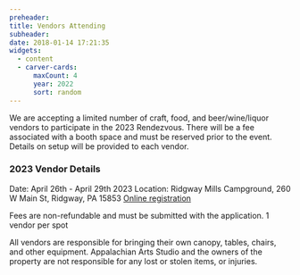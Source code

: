 ```yaml
---
preheader:
title: Vendors Attending
subheader:
date: 2018-01-14 17:21:35
widgets:
  - content
  - carver-cards:
      maxCount: 4
      year: 2022
      sort: random
---
```



We are accepting a limited number of craft, food, and beer/wine/liquor vendors to participate in the 2023 Rendezvous. There will be a fee associated with a booth space and must be reserved prior to the event. Details on setup will be provided to each vendor.


### 2023 Vendor Details
Date: April 26th - April 29th 2023
Location: Ridgway Mills Campground, 260 W Main St, Ridgway, PA 15853
[Online registration](https://register.chainsawrendezvous.org/vendors)

Fees are non-refundable and must be submitted with the application.
1 vendor per spot


All vendors are responsible for bringing their own canopy, tables, chairs, and other equipment.
Appalachian Arts Studio and the owners of the property are not responsible for any lost or stolen items, or injuries.

<!-- {% raw %}

<div class="uk-grid">
<p class="uk-margin-large-bottom uk-width-1-3@m">
<span class='uk-text-bold'>A Stones Throw Handmade Jewelry</span>
</p>
<p class="uk-margin-large-bottom uk-width-1-3@m">
<span class='uk-text-bold'>Anytime, Lunchtime! LLC</span>
<br />
<a href='http://www.anytimelunchtime.com'>www.anytimelunchtime.com</a>
</p>
<p class="uk-margin-large-bottom uk-width-1-3@m">
<span class='uk-text-bold'>Apple Dumpling Diva</span>
</p>
<p class="uk-margin-large-bottom uk-width-1-3@m">
<span class='uk-text-bold'>Big Rail Brewing Company</span>
<br />
<a href='http://www.bigrailbrewing.com'>www.bigrailbrewing.com</a>
</p>
<p class="uk-margin-large-bottom uk-width-1-3@m">
<span class='uk-text-bold'>Peter Peppers PA Pickles</span>
</p>
<p class="uk-margin-large-bottom uk-width-1-3@m">
<span class='uk-text-bold'>Cowboy Kettle Korn</span>
</p>
<p class="uk-margin-large-bottom uk-width-1-3@m">
<span class='uk-text-bold'>DeLong Enterprises</span>
<br />
<a href='http://www.elkcountywilds.com'>www.elkcountywilds.com</a>
</p>
<p class="uk-margin-large-bottom uk-width-1-3@m">
<span class='uk-text-bold'>Doughnut Factory</span>
<br />
<a href='https://www.facebook.com/Doughnut-Factory-109548591496587/'>https://www.facebook.com/Doughnut-Factory-109548591496587/</a>
</p>
<p class="uk-margin-large-bottom uk-width-1-3@m">
<span class='uk-text-bold'>Down River Concessions</span>
</p>
<p class="uk-margin-large-bottom uk-width-1-3@m">
<span class='uk-text-bold'>Dragonfly Studio</span>
</p>
<p class="uk-margin-large-bottom uk-width-1-3@m">
<span class='uk-text-bold'>DuBois Vet Center</span>
<br />
<a href='https://www.facebook.com/VAVetCenters'>https://www.facebook.com/VAVetCenters</a>
</p>
<p class="uk-margin-large-bottom uk-width-1-3@m">
<span class='uk-text-bold'>Elk County Riders Club</span>
</p>
<p class="uk-margin-large-bottom uk-width-1-3@m">
<span class='uk-text-bold'>Freeze Dried Emporium</span>
<br />
<a href='http://www.freezedriedemporium.com'>www.freezedriedemporium.com</a>
</p>
<p class="uk-margin-large-bottom uk-width-1-3@m">
<span class='uk-text-bold'>Giuseppe's Shoe & Leather Repair</span>
<br />
<a href='http://www.giuseppeshoerepair.com'>www.giuseppeshoerepair.com</a>
</p>
<p class="uk-margin-large-bottom uk-width-1-3@m">
<span class='uk-text-bold'>Gloria McIsaac</span>
</p>
<p class="uk-margin-large-bottom uk-width-1-3@m">
<span class='uk-text-bold'>Hearth & Harvest</span>
</p>
<p class="uk-margin-large-bottom uk-width-1-3@m">
<span class='uk-text-bold'>Heath Run Maple Products</span>
<br />
<a href='https://www.facebook.com/HeathRunMaple/'>https://www.facebook.com/HeathRunMaple/</a>
</p>
<p class="uk-margin-large-bottom uk-width-1-3@m">
<span class='uk-text-bold'>Integrity Construction and Windows Inc</span>
<br />
<a href='http://www.compareintegrity.com'>www.compareintegrity.com</a>
</p>
<p class="uk-margin-large-bottom uk-width-1-3@m">
<span class='uk-text-bold'>Kinetic by Windstream</span>
<br />
<a href='http://gokinetic.com'>gokinetic.com</a>
</p>
<p class="uk-margin-large-bottom uk-width-1-3@m">
<span class='uk-text-bold'>Laurel Mountain Gardens</span>
</p>
<p class="uk-margin-large-bottom uk-width-1-3@m">
<span class='uk-text-bold'>Military Veterans Outdoors (MVO)</span>
</p>
<p class="uk-margin-large-bottom uk-width-1-3@m">
<span class='uk-text-bold'>Millers Tropical Sno and Handmade Caramel Popcorn</span>
</p>
<p class="uk-margin-large-bottom uk-width-1-3@m">
<span class='uk-text-bold'>Mr. D's Donuts, Dogs and Drinks</span>
</p>
<p class="uk-margin-large-bottom uk-width-1-3@m">
<span class='uk-text-bold'>Oak Street Designs</span>
<br />
<a href='http://www.facebook.com/RedLineSignsAndDesigns'>http://www.facebook.com/RedLineSignsAndDesigns</a>
</p>
<p class="uk-margin-large-bottom uk-width-1-3@m">
<span class='uk-text-bold'>Ox Dynasty PA Hickory Syrup</span>
</p>
<p class="uk-margin-large-bottom uk-width-1-3@m">
<span class='uk-text-bold'>Pennies Country Acents</span>
<br />
<a href='http://www.penniescountryscents.etsy.com'>www.penniescountryscents.etsy.com</a>
</p>
<p class="uk-margin-large-bottom uk-width-1-3@m">
<span class='uk-text-bold'>Pheasants Forever NC PA #630</span>
<br />
<a href='http://www.northcentralpapf.org'>www.northcentralpapf.org</a>
</p>
<p class="uk-margin-large-bottom uk-width-1-3@m">
<span class='uk-text-bold'>Powell's Custom Spark</span>
<br />
<a href='http://facebook.com/powellscustomspark'>Facebook.com/powellscustomspark</a>
</p>
<p class="uk-margin-large-bottom uk-width-1-3@m">
<span class='uk-text-bold'>Pretty Little Things Boutique LLC</span>
<br />
<a href='http://prettylittlethingsboutiquegc.com'>prettylittlethingsboutiquegc.com</a>
</p>
<p class="uk-margin-large-bottom uk-width-1-3@m">
<span class='uk-text-bold'>Shuey's Creek Bottom Farm and Crafts</span>
</p>
<p class="uk-margin-large-bottom uk-width-1-3@m">
<span class='uk-text-bold'>Sisters' Sunflowers</span>
<br />
<a href='https://www.sisterssunflowers.com/'>https://www.sisterssunflowers.com/</a>
</p>
<p class="uk-margin-large-bottom uk-width-1-3@m">
<span class='uk-text-bold'>Sophia's Garden</span>
</p>
<p class="uk-margin-large-bottom uk-width-1-3@m">
<span class='uk-text-bold'>Stonehill Chocolates</span>
</p>
<p class="uk-margin-large-bottom uk-width-1-3@m">
<span class='uk-text-bold'>Sue and Don's Jerky</span>
</p>
<p class="uk-margin-large-bottom uk-width-1-3@m">
<span class='uk-text-bold'>Sugar Hill Rustics</span>
<br />
<a href='http://www.sugarhillrustics.com'>www.sugarhillrustics.com</a>
</p>
<p class="uk-margin-large-bottom uk-width-1-3@m">
<span class='uk-text-bold'>Sweet Sarah's Kettle Korn</span>
<br />
<a href='http://www.facebook.com/SweetSarahsKettleKorn'>www.facebook.com/SweetSarahsKettleKorn</a>
</p>
<p class="uk-margin-large-bottom uk-width-1-3@m">
<span class='uk-text-bold'>Taco Inc Food Truck</span>
</p>
<p class="uk-margin-large-bottom uk-width-1-3@m">
<span class='uk-text-bold'>TK Crafts</span>
</p>
<p class="uk-margin-large-bottom uk-width-1-3@m">
<span class='uk-text-bold'>Tom Butz</span>
</p>
<p class="uk-margin-large-bottom uk-width-1-3@m">
<span class='uk-text-bold'>Triple Nickel Distillery</span>
<br />
<a href='http://www.triplenickeldistillery.com'>www.triplenickeldistillery.com</a>
</p>
<p class="uk-margin-large-bottom uk-width-1-3@m">
<span class='uk-text-bold'>Whitmer's Crafts</span>
</p>
<p class="uk-margin-large-bottom uk-width-1-3@m">
<span class='uk-text-bold'>William Barnhart Blacksmithing</span>
<br />
<a href='https://www.instagram.com/wbblacksmithing/'>https://www.instagram.com/wbblacksmithing/</a>
</p>
</div>
{% endraw %} -->
